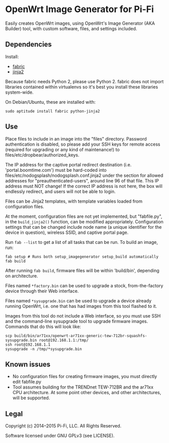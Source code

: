 # OpenWrt Image Generator for Pi-Fi

Easily creates OpenWrt images, using OpenWrt's Image Generator (AKA Builder) tool, with custom software, files, and settings included.

## Dependencies

Install:

 * [fabric](http://www.fabfile.org/)
 * [jinja2](http://jinja.pocoo.org/)

Because fabric needs Python 2, please use Python 2.
fabric does not import libraries contained within virtualenvs so it's best you install these libraries system-wide.

On Debian/Ubuntu, these are installed with:

    sudo aptitude install fabric python-jinja2

## Use

Place files to include in an image into the "files" directory. Password authentication is disabled, so please add your SSH keys for remote access (required for upgrading or any kind of maintenance!) to files/etc/dropbear/authorized_keys.

The IP address for the captive portal redirect destination (i.e. 'portal.boomtime.com') must be hard-coded into files/etc/nodogsplash/nodogsplash.conf.jinja2 under the section for allowed addresses for "preauthenticated-users", around line 96 of that file. This IP address must NOT change! If the correct IP address is not here, the box will endlessly redirect, and users will not be able to login.

Files can be Jinja2 templates, with template variables loaded from configuration files.

At the moment, configuration files are not yet implemented, but "fabfile.py", in the `build_jinja2()` function, can be modified appropriately.
Configuration settings that can be changed include node name (a unique identifier for the device in question), wireless SSID, and captive portal page.

Run `fab --list` to get a list of all tasks that can be run. To build an image, run:

    fab setup # Runs both setup_imagegenerator setup_build automatically
    fab build

After running `fab build`, firmware files will be within 'build/bin', depending on architecture.

Files named `*factory.bin` can be used to upgrade a stock, from-the-factory device through their Web interface.

Files named `*sysupgrade.bin` can be used to upgrade a device already running OpenWrt, i.e. one that has had images from this tool flashed to it.

Images from this tool do not include a Web interface, so you must use SSH and the command-line sysupgrade tool to upgrade firmware images. Commands that do this will look like:

    scp build/bin/ar71xx/openwrt-ar71xx-generic-tew-712br-squashfs-sysupgrade.bin root@192.168.1.1:/tmp/
    ssh root@192.168.1.1
    sysupgrade -n /tmp/*sysupgrade.bin

## Known issues

 * No configuration files for creating firmware images, you must directly edit fabfile.py
 * Tool assumes building for the TRENDnet TEW-712BR and the ar71xx CPU architecture. At some point other devices, and other architectures, will be supported.

## Legal

Copyright (c) 2014–2015 Pi-Fi, LLC. All Rights Reserved.

Software licensed under GNU GPLv3 (see LICENSE).
